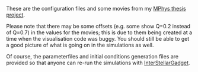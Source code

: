These are the configuration files and some movies from my [MPhys thesis project](https://github.com/JBorrow/MPhysThesis).

Please note that there may be some offsets (e.g. some show Q=0.2 instead of Q=0.7) in the values for the movies; this is due to them being created at a time when the visualisation code was buggy. You should still be able to get a good picture of what is going on in the simulations as well.

Of course, the parameterfiles and initial conditions generation files are provided so that anyone can re-run the simulations with [InterStellarGadget](https://github.com/JBorrow/InterStellarGadget).
